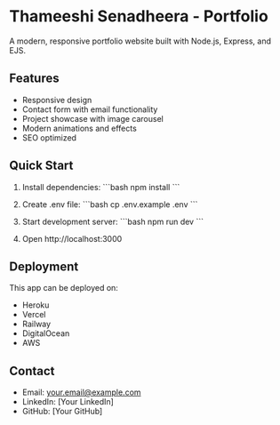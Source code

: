 # Thameeshi Senadheera - Portfolio

A modern, responsive portfolio website built with Node.js, Express, and EJS.

## Features
- Responsive design
- Contact form with email functionality
- Project showcase with image carousel
- Modern animations and effects
- SEO optimized

## Quick Start

1. Install dependencies:
   \`\`\`bash
   npm install
   \`\`\`

2. Create .env file:
   \`\`\`bash
   cp .env.example .env
   \`\`\`

3. Start development server:
   \`\`\`bash
   npm run dev
   \`\`\`

4. Open http://localhost:3000

## Deployment
This app can be deployed on:
- Heroku
- Vercel
- Railway
- DigitalOcean
- AWS

## Contact
- Email: your.email@example.com
- LinkedIn: [Your LinkedIn]
- GitHub: [Your GitHub]